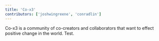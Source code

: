 ```yaml
---
title: 'Co-x3'
contributors: ['joshwingreene', 'conradlin']
---
```


Co-x3 is a community of co-creators and collaborators that want to effect positive change in the world. Test.
